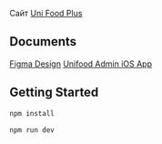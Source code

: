 Сайт [Uni Food Plus](https://unifood.space)

## Documents

[Figma Design](https://www.figma.com/design/zqanayTSd94nJYTiwYcWxU/Uni-cafe-plus?node-id=0-1&t=CRGE7QDhA8xV78mh-1)
[Unifood Admin iOS App](https://github.com/loviagin/unifood-admin)


## Getting Started

```bash
npm install
```

```bash
npm run dev
```
